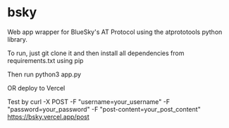 # bsky
Web app wrapper for BlueSky's AT Protocol using the atprototools python library. 

To run, just git clone it and then install all dependencies from requirements.txt using pip 

Then run python3 app.py

OR deploy to Vercel


Test by 
curl -X POST -F "username=your_username" -F "password=your_password" -F "post-content=your_post_content" https://bsky.vercel.app/post 
